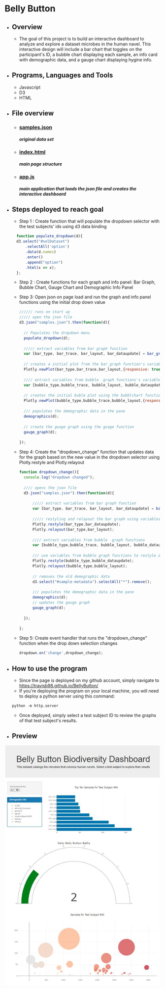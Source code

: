 # Belly Button



- ## Overview

  - The goal of this project is to build an interactive dashboard to analyze and explore a dataset microbes in the human navel. This interactive design will include a bar chart that toggles on the participant's ID, a bubble chart displaying each sample, an info card with demographic data, and a gauge chart displaying hygine info.
  

- ## Programs, Languages and Tools
  - Javascript
  - D3
  - HTML
 

- ## File overview
  - ### [samples.json](samples.json)
    ##### *original data set*
  - ### [index.html](index.html)
    ##### *main page structure*
  - ### [app.js](static/js/app.js)
    ##### *main application that loads the json file and creates the interactive dashboard* 
 



- ## Steps deployed to reach goal
    - Step 1 : Create function that will populate the dropdown selector with the test subjects' ids using d3 data binding
    ```javascript
      function populate_dropdown(d){
      d3.select("#selDataset")
          .selectAll('option')
          .data(d.names)
          .enter()
          .append("option")
          .html(x => x);
      };
    ```
    - Step 2 : Create functions for each graph and info panel: Bar Graph, Bubble Chart, Gauge Chart and Demographic Info Panel

    - Step 3: Open json on page load and run the graph and info panel functions using the initial drop down value
        ```javascript
      ////// runs on start up
      ///// open the json file
      d3.json("samples.json").then(function(d){

          // Populates the dropdown menu
          populate_dropdown(d);

          ///// extract variables from bar graph function
          var [bar_type, bar_trace, bar_layout, bar_dataupdate] = bar_graph(d);

          // creates a initial plot from the bar_graph function's variables
          Plotly.newPlot(bar_type,bar_trace,bar_layout,{responsive: true}); /// i think i might be able to extract the variables from the graph function more cleanly

          //// extract variables from bubble  graph functions's variables
          var [bubble_type,bubble_trace, bubble_layout, bubble_dataupdate] = bubble_graph(d);

          // creates the initial buble plot using the bubblchart function
          Plotly.newPlot(bubble_type,bubble_trace,bubble_layout,{responsive: true});

          /// populates the demographic data in the pane
          demographics(d);

          // create the guage graph using the guage function
          gauge_graph(d);
          
      });
        ```
    - Step 4: Create the "dropdown_change" function that updates data for the graph based on the new value in the dropdown selector using Plotly.restyle and Plotly.relayout
        ```javascript
      function dropdown_change(){
          console.log("dropdown changed");

          //// opens the json file
          d3.json("samples.json").then(function(d){

              ///// extract variables from bar graph function
              var [bar_type, bar_trace, bar_layout, bar_dataupdate] = bar_graph(d);
              
              ///// restyling and relayout the bar graph using variables from the bar graph function
              Plotly.restyle(bar_type,bar_dataupdate);
              Plotly.relayout(bar_type,bar_layout);

              //// extract variables from bubble  graph functions
              var [bubble_type,bubble_trace, bubble_layout, bubble_dataupdate] = bubble_graph(d);

              /// use variables from bubble graph functions to restyle and relayout bubble chart
              Plotly.restyle(bubble_type,bubble_dataupdate);
              Plotly.relayout(bubble_type,bubble_layout);

              // removes the old demographic data
              d3.select("#sample-metadata").selectAll("*").remove();
              
              /// populates the demographic data in the pane
              demographics(d);
              // updates the gauge graph
              gauge_graph(d);

          });

      };
        ```    
    - Step 5: Create event handler that runs the "dropdown_change" function when the drop down selection changes
        ```javascript
        dropdown.on('change',dropdown_change);
        ```      



- ## How to use the program
  - Since the page is deployed on my github account, simply navigate to https://travisb98.github.io/BellyButton/ 
  - If you're deploying the program on your local machine, you will need to deploy a python server using this command:
  
  ```python
  python -m http.server
  ```
  - Once deployed, simply select a test subject ID to review the graphs of that test subject's results.

 - ## Preview

 ![preview](page_snip.JPG)




